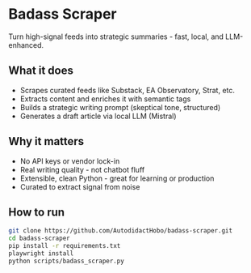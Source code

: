 # Badass Scraper
Turn high-signal feeds into strategic summaries - fast, local, and LLM-enhanced.

## What it does
- Scrapes curated feeds like Substack, EA Observatory, Strat, etc.
- Extracts content and enriches it with semantic tags
- Builds a strategic writing prompt (skeptical tone, structured)
- Generates a draft article via local LLM (Mistral)

## Why it matters
- No API keys or vendor lock-in
- Real writing quality - not chatbot fluff
- Extensible, clean Python - great for learning or production
- Curated to extract signal from noise

## How to run

```bash
git clone https://github.com/AutodidactHobo/badass-scraper.git
cd badass-scraper
pip install -r requirements.txt
playwright install
python scripts/badass_scraper.py
